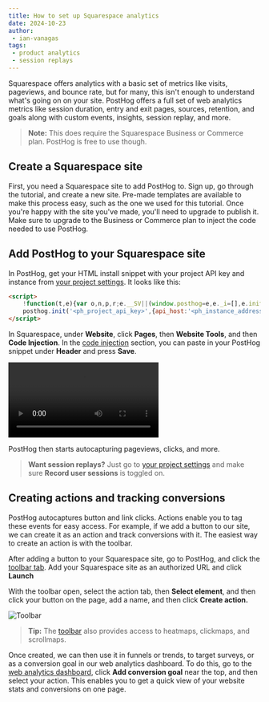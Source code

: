 ```yaml
---
title: How to set up Squarespace analytics
date: 2024-10-23
author:
 - ian-vanagas
tags:
 - product analytics
 - session replays
---
```


Squarespace offers analytics with a basic set of metrics like visits, pageviews, and bounce rate, but for many, this isn't enough to understand what's going on on your site. PostHog offers a full set of web analytics metrics like session duration, entry and exit pages, sources, retention, and goals along with custom events, insights, session replay, and more.

> **Note:** This does require the Squarespace Business or Commerce plan. PostHog is free to use though.

## Create a Squarespace site

First, you need a Squarespace site to add PostHog to. Sign up, go through the tutorial, and create a new site. Pre-made templates are available to make this process easy, such as the one we used for this tutorial. Once you're happy with the site you've made, you'll need to upgrade to publish it. Make sure to upgrade to the Business or Commerce plan to inject the code needed to use PostHog.

## Add PostHog to your Squarespace site

In PostHog, get your HTML install snippet with your project API key and instance from [your project settings](https://us.posthog.com/settings/project). It looks like this:

```html
<script>
    !function(t,e){var o,n,p,r;e.__SV||(window.posthog=e,e._i=[],e.init=function(i,s,a){function g(t,e){var o=e.split(".");2==o.length&&(t=t[o[0]],e=o[1]),t[e]=function(){t.push([e].concat(Array.prototype.slice.call(arguments,0)))}}(p=t.createElement("script")).type="text/javascript",p.crossOrigin="anonymous",p.async=!0,p.src=s.api_host+"/static/array.js",(r=t.getElementsByTagName("script")[0]).parentNode.insertBefore(p,r);var u=e;for(void 0!==a?u=e[a]=[]:a="posthog",u.people=u.people||[],u.toString=function(t){var e="posthog";return"posthog"!==a&&(e+="."+a),t||(e+=" (stub)"),e},u.people.toString=function(){return u.toString(1)+".people (stub)"},o="capture identify alias people.set people.set_once set_config register register_once unregister opt_out_capturing has_opted_out_capturing opt_in_capturing reset isFeatureEnabled onFeatureFlags getFeatureFlag getFeatureFlagPayload reloadFeatureFlags group updateEarlyAccessFeatureEnrollment getEarlyAccessFeatures getActiveMatchingSurveys getSurveys getNextSurveyStep".split(" "),n=0;n<o.length;n++)g(u,o[n]);e._i.push([i,s,a])},e.__SV=1)}(document,window.posthog||[]);
    posthog.init('<ph_project_api_key>',{api_host:'<ph_instance_address>', person_profiles: 'identified_only'})
</script>
```

In Squarespace, under **Website**, click **Pages**, then **Website Tools**, and then **Code Injection**. In the [code injection](https://account.squarespace.com/project-picker?client_id=helpcenter&redirect_url=%2Fpages%2Fwebsite-tools%2Fcode-injection) section, you can paste in your PostHog snippet under **Header** and press **Save**. 

![Snippet install video](https://res.cloudinary.com/dmukukwp6/video/upload/snippet_9f509b1eb3.mp4)

PostHog then starts autocapturing pageviews, clicks, and more.

<ProductScreenshot
  imageLight="https://res.cloudinary.com/dmukukwp6/image/upload/Clean_Shot_2024_10_22_at_21_36_30_2x_a04618e517.png"
  imageDark="https://res.cloudinary.com/dmukukwp6/image/upload/Clean_Shot_2024_10_22_at_21_36_48_2x_610546fddd.png"
  alt="PostHog autocapture events"
  classes="rounded"
/>

> **Want session replays?** Just go to [your project settings](https://us.posthog.com/settings/project-replay) and make sure **Record user sessions** is toggled on.

## Creating actions and tracking conversions

PostHog autocaptures button and link clicks. Actions enable you to tag these events for easy access. For example, if we add a button to our site, we can create it as an action and track conversions with it. The easiest way to create an action is with the toolbar.

After adding a button to your Squarespace site, go to PostHog, and click the [toolbar tab](https://us.posthog.com/toolbar). Add your Squarespace site as an authorized URL and click **Launch**

<ProductScreenshot
  imageLight="https://res.cloudinary.com/dmukukwp6/image/upload/Clean_Shot_2024_10_23_at_08_59_50_2x_c62a5c4b8b.png"
  imageDark="https://res.cloudinary.com/dmukukwp6/image/upload/Clean_Shot_2024_10_23_at_09_00_04_2x_480d179c95.png"
  alt="PostHog toolbar launch"
  classes="rounded"
/>

With the toolbar open, select the action tab, then **Select element**, and then click your button on the page, add a name, and then click **Create action.**

![Toolbar](https://res.cloudinary.com/dmukukwp6/image/upload/Clean_Shot_2024_10_23_at_09_04_57_2x_bfb361075c.png)

> **Tip:** The [toolbar](/docs/toolbar) also provides access to heatmaps, clickmaps, and scrollmaps.

Once created, we can then use it in funnels or trends, to target surveys, or as a conversion goal in our web analytics dashboard. To do this, go to the [web analytics dashboard](https://us.posthog.com/web), click **Add conversion goal** near the top, and then select your action. This enables you to get a quick view of your website stats and conversions on one page.

<ProductScreenshot
  imageLight="https://res.cloudinary.com/dmukukwp6/image/upload/Clean_Shot_2024_10_23_at_09_13_35_2x_4bea48f51f.png"
  imageDark="https://res.cloudinary.com/dmukukwp6/image/upload/Clean_Shot_2024_10_23_at_09_13_17_2x_66585525d5.png"
  alt="PostHog web analytics dashboard with conversion goal"
  classes="rounded"
/>
